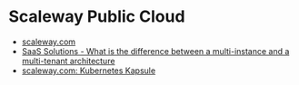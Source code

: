 # Scaleway Public Cloud

- [scaleway.com](https://www.scaleway.com)
- [SaaS Solutions - What is the difference between a multi-instance and a multi-tenant architecture](https://blog.scaleway.com/saas-multi-tenant-vs-multi-instance-architectures/)
- [scaleway.com: Kubernetes Kapsule](https://www.scaleway.com/en/kubernetes-kapsule/)